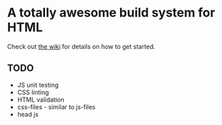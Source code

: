 # A totally awesome build system for HTML

Check out [the wiki](https://github.com/lindsayevans/ui-dev-build/wiki) for details on how to get started.

## TODO

- JS unit testing
- CSS linting
- HTML validation
- css-files - similar to js-files
- head js


